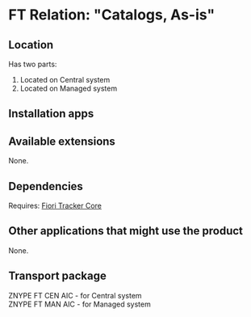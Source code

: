 # FT Relation: "Catalogs, As-is"

## Location
Has two parts:
1. Located on Central system
2. Located on Managed system

## Installation apps

## Available extensions
None.

## Dependencies
Requires: 
[Fiori Tracker Core](ft-core.md)

## Other applications that might use the product
None.

## Transport package
ZNYPE FT CEN AIC - for Central system<br>
ZNYPE FT MAN AIC - for Managed system